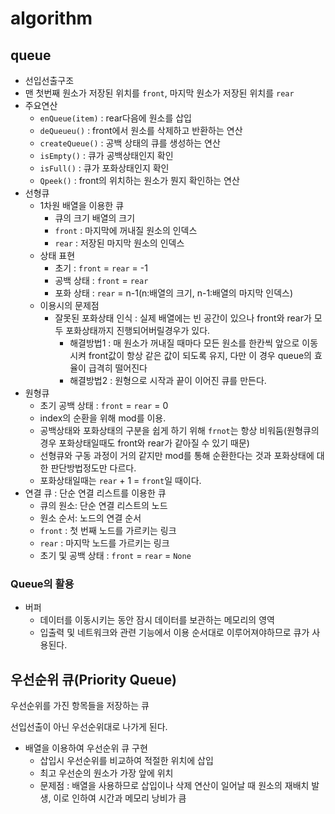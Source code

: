 # algorithm

## queue

- 선입선출구조
- 맨 첫번째 원소가 저장된 위치를 `front`, 마지막 원소가 저장된 위치를 `rear`
- 주요연산
  - `enQueue(item)` : rear다음에 원소를 삽입
  - `deQueueu()` : front에서 원소를 삭제하고 반환하는 연산
  - `createQueue()` : 공백 상태의 큐를 생성하는 연산
  - `isEmpty()` : 큐가 공백상태인지 확인
  - `isFull()` : 큐가 포화상태인지 확인
  - `Qpeek()` : front의 위치하는 원소가 뭔지 확인하는 연산
- 선형큐
  - 1차원 배열을 이용한 큐
    - 큐의 크기  배열의 크기
    - `front` : 마지막에 꺼내질 원소의 인덱스
    - `rear` : 저장된 마지막 원소의 인덱스
  - 상태 표현
    - 초기 :  `front` = `rear` = -1
    - 공백 상태 :  `front` = `rear`
    - 포화 상태 :  `rear` = n-1(n:배열의 크기, n-1:배열의 마지막 인덱스)
  - 이용시의 문제점
    - 잘못된 포화상태 인식 : 실제 배열에는 빈 공간이 있으나 front와 rear가 모두 포화상태까지 진행되어버릴경우가 있다.
      - 해결방법1 : 매 원소가 꺼내질 때마다 모든 원소를 한칸씩 앞으로 이동시켜 front값이 항상 같은 값이 되도록 유지, 다만 이 경우 queue의 효율이 급격히 떨어진다
      - 해결방법2 : 원형으로 시작과 끝이 이어진 큐를 만든다.
- 원형큐
  - 초기 공백 상태 : `front` = `rear` = 0
  - index의 순환을 위해 mod를 이용.
  - 공백상태와 포화상태의 구분을 쉽게 하기 위해 `frnot`는 항상 비워둠(원형큐의 경우 포화상태일때도 front와 rear가 같아질 수 있기 때문)
  - 선형큐와 구동 과정이 거의 같지만 mod를 통해 순환한다는 것과 포화상태에 대한 판단방법정도만 다르다.
  - 포화상태일때는 `rear` + 1 = `front`일 때이다.
- 연결 큐 : 단순 연결 리스트를 이용한 큐
  -  큐의 원소: 단순 연결 리스트의 노드
  - 원소 순서: 노드의 연결 순서
  - `front` : 첫 번째 노드를 가르키는 링크
  - `rear` : 마지막 노드를 가르키는 링크
  - 초기 및 공백 상태 : `front` = `rear` = `None`

### Queue의 활용

- 버퍼
  - 데이터를 이동시키는 동안 잠시 데이터를 보관하는 메모리의 영역
  - 입출력 및 네트워크와 관련 기능에서 이용 순서대로 이루어져야하므로 큐가 사용된다.

## 우선순위 큐(Priority Queue)

우선순위를 가진 항목들을 저장하는 큐

선입선출이 아닌 우선순위대로 나가게 된다.

- 배열을 이용하여 우선순위 큐 구현
  - 삽입시 우선순위를 비교하여 적절한 위치에 삽입
  - 최고 우선순의 원소가 가장 앞에 위치
  - 문제점 : 배열을 사용하므로 삽입이나 삭제 연산이 일어날 때 원소의 재배치 발생, 이로 인하여 시간과 메모리 낭비가 큼





